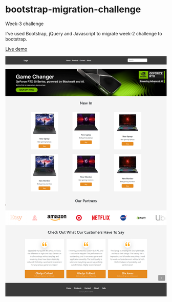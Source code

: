 # bootstrap-migration-challenge


Week-3 challenge  

I've used Bootstrap, jQuery and Javascript to migrate week-2 challenge to bootstrap.

[Live demo](https://gonzalopena1.github.io/bootstrap-migration-challenge/)


![alt text](assets/images/page-screenshot-1.png)

